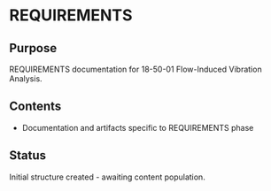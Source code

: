# REQUIREMENTS

## Purpose
REQUIREMENTS documentation for 18-50-01 Flow-Induced Vibration Analysis.

## Contents
- Documentation and artifacts specific to REQUIREMENTS phase

## Status
Initial structure created - awaiting content population.
